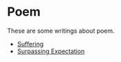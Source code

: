 # Poem

These are some writings about poem.

- [Suffering](poem/01-suffering)
- [Surpassing Expectation](poem/02-surpassing-expectation)